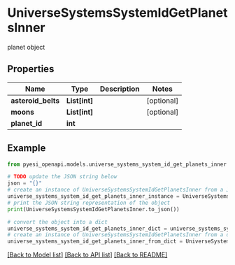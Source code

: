 # UniverseSystemsSystemIdGetPlanetsInner

planet object

## Properties

Name | Type | Description | Notes
------------ | ------------- | ------------- | -------------
**asteroid_belts** | **List[int]** |  | [optional] 
**moons** | **List[int]** |  | [optional] 
**planet_id** | **int** |  | 

## Example

```python
from pyesi_openapi.models.universe_systems_system_id_get_planets_inner import UniverseSystemsSystemIdGetPlanetsInner

# TODO update the JSON string below
json = "{}"
# create an instance of UniverseSystemsSystemIdGetPlanetsInner from a JSON string
universe_systems_system_id_get_planets_inner_instance = UniverseSystemsSystemIdGetPlanetsInner.from_json(json)
# print the JSON string representation of the object
print(UniverseSystemsSystemIdGetPlanetsInner.to_json())

# convert the object into a dict
universe_systems_system_id_get_planets_inner_dict = universe_systems_system_id_get_planets_inner_instance.to_dict()
# create an instance of UniverseSystemsSystemIdGetPlanetsInner from a dict
universe_systems_system_id_get_planets_inner_from_dict = UniverseSystemsSystemIdGetPlanetsInner.from_dict(universe_systems_system_id_get_planets_inner_dict)
```
[[Back to Model list]](../README.md#documentation-for-models) [[Back to API list]](../README.md#documentation-for-api-endpoints) [[Back to README]](../README.md)



